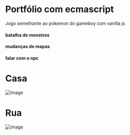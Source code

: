 # Portfólio com ecmascript
Jogo semelhante ao pokemon do gameboy com vanilla js

#### batalha de monstros
#### mudanças de mapas
#### falar com o npc

# Casa
![image](https://user-images.githubusercontent.com/19413241/198895396-26d790ff-09d1-4939-984f-a9cb0ad2c9b7.png)
# Rua
![image](https://user-images.githubusercontent.com/19413241/198895433-b5e8f949-5c70-405f-bd77-c8318dd89f89.png)
